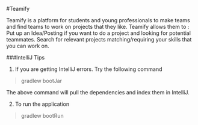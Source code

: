 #Teamify

Teamify is a platform for students and young professionals to make teams and find teams to work on projects that they like. Teamify allows them to :
Put up an Idea/Posting if you want to do a project and looking for potential teammates. 
Search for relevant projects matching/requiring your skills that you can work on.


###IntelliJ Tips
1. If you are getting IntelliJ errors. Try the following command
> gradlew bootJar

The above command will pull the dependencies and index them in IntelliJ.

2. To run the application
> gradlew bootRun



